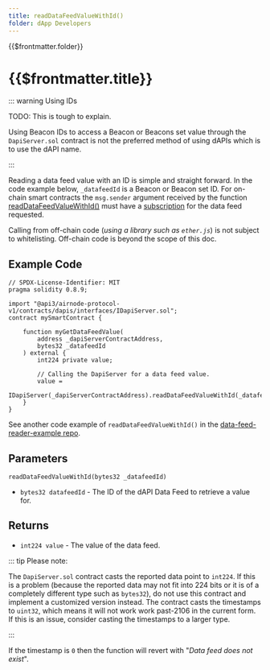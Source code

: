 ```yaml
---
title: readDataFeedValueWithId()
folder: dApp Developers
---
```


<TitleSpan>{{$frontmatter.folder}}</TitleSpan>

# {{$frontmatter.title}}

<VersionWarning/>

<TocHeader />
<TOC class="table-of-contents" :include-level="[2,3]" />

::: warning Using IDs

TODO: This is tough to explain.

Using Beacon IDs to access a Beacon or Beacons set value through the
`DapiServer.sol` contract is not the preferred method of using dAPIs which is to
use the dAPI name.

:::

Reading a data feed value with an ID is simple and straight forward. In the code
example below, `_datafeedId` is a Beacon or Beacon set ID. For on-chain smart
contracts the `msg.sender` argument received by the function
[readDataFeedValueWithId()](https://github.com/api3dao/airnode-protocol-v1/blob/v0.5.0/contracts/dapis/DapiServer.sol#L708-L721)
must have a [subscription](./#subscriptions) for the data feed requested.

Calling from off-chain code (_using a library such as `ether.js`_) is not
subject to whitelisting. Off-chain code is beyond the scope of this doc.

## Example Code

```solidity
// SPDX-License-Identifier: MIT
pragma solidity 0.8.9;

import "@api3/airnode-protocol-v1/contracts/dapis/interfaces/IDapiServer.sol";
contract mySmartContract {

    function myGetDataFeedValue(
        address _dapiServerContractAddress,
        bytes32 _datafeedId
    ) external {
        int224 private value;

        // Calling the DapiServer for a data feed value.
        value =
            IDapiServer(_dapiServerContractAddress).readDataFeedValueWithId(_datafeedId);
    }
}
```

See another code example of `readDataFeedValueWithId()` in the
[data-feed-reader-example repo](https://github.com/api3dao/data-feed-reader-example/blob/main/contracts/DataFeedReaderExample.sol#L19).

## Parameters

`readDataFeedValueWithId(bytes32 _datafeedId)`

- `bytes32 datafeedId` - The ID of the dAPI Data Feed to retrieve a value for.

## Returns

- `int224 value` - The value of the data feed.

::: tip Please note:

The `DapiServer.sol` contract casts the reported data point to `int224`. If this
is a problem (because the reported data may not fit into 224 bits or it is of a
completely different type such as `bytes32`), do not use this contract and
implement a customized version instead. The contract casts the timestamps to
`uint32`, which means it will not work work past-2106 in the current form. If
this is an issue, consider casting the timestamps to a larger type.

:::

If the timestamp is `0` then the function will revert with "_Data feed does not
exist_".
